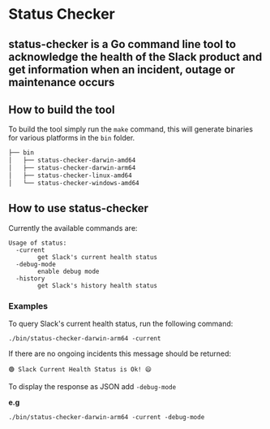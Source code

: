 # Status Checker

## status-checker is a Go command line tool to acknowledge the health of the Slack product and get information when an incident, outage or maintenance occurs

## How to build the tool

To build the tool simply run the `make` command, this will generate binaries for various platforms in the `bin` folder.

```sh
├── bin
│   ├── status-checker-darwin-amd64
│   ├── status-checker-darwin-arm64
│   ├── status-checker-linux-amd64
│   └── status-checker-windows-amd64
```

## How to use status-checker

Currently the available commands are:

```
Usage of status:
  -current
        get Slack's current health status
  -debug-mode
        enable debug mode
  -history
        get Slack's history health status
```

### Examples

To query Slack's current health status, run the following command:

`./bin/status-checker-darwin-arm64 -current`

If there are no ongoing incidents this message should be returned:

```
🟢 Slack Current Health Status is Ok! 😄
```

To display the response as JSON add `-debug-mode`

**e.g**

`./bin/status-checker-darwin-arm64 -current -debug-mode`
